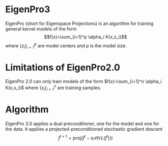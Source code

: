 # EigenPro3
EigenPro (short for Eigenspace Projections) is an algorithm for training general kernel models of the form
$$f(x)=\sum_{i=1}^p \alpha_i K(x,z_i)$$
where $\{z_i\}_{i=1}^p$ are model centers and $p$ is the model size.

# Limitations of EigenPro2.0
EigenPro 2.0 can only train models of the form $f(x)=\sum_{i=1}^n \alpha_i K(x,x_i)$ where $\{x_i\}_{i=1}^n$ are training samples.

# Algorithm
EigenPro 3.0 applies a dual preconditioner, one for the model and one for the data. It applies a projected-preconditioned stochastic gradient descent
$$f^{t+1}=\mathrm{proj}(f^t - \eta\mathcal{P}(\nabla L(f^t)))$$
